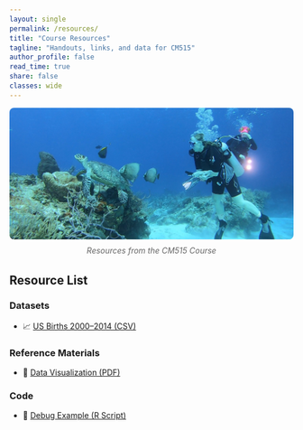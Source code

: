 ```yaml
---
layout: single
permalink: /resources/
title: "Course Resources"
tagline: "Handouts, links, and data for CM515"
author_profile: false
read_time: true
share: false
classes: wide
---
```


<div style="text-align: center; margin-bottom: 2rem;">
  <img src="/assets/images/0619CED0-FE46-4E25-A039-A703433FC1B5_1_105_c.jpeg" alt="Resources from CM515" style="max-width: 100%; height: auto; border-radius: 8px;">
  <p style="margin-top: 0.5rem; font-style: italic; color: #666;">Resources from the CM515 Course</p>
</div>

## Resource List

### Datasets
- 📈 [US Births 2000–2014 (CSV)](/assets/resources/US_births_2000-2014_SSA.csv)

### Reference Materials
- 📄 [Data Visualization (PDF)](/assets/resources/DataVisualizationI.pdf)

### Code
- 🐞 [Debug Example (R Script)](/assets/resources/DebugExample.R)




